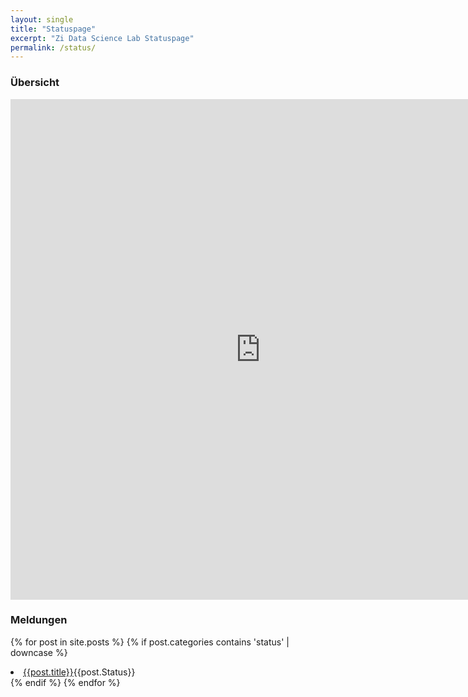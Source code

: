 ```yaml
---
layout: single
title: "Statuspage"
excerpt: "Zi Data Science Lab Statuspage"
permalink: /status/
---
```


### Übersicht

<iframe title="Stand der Impfkampagne nach Bundesländern" aria-label="Tabelle" id="datawrapper-chart-7bIKa" src="https://datawrapper.dwcdn.net/7bIKa/5/" scrolling="no" frameborder="0" style="border: none;" width="800" height="801"></iframe>


### Meldungen

{% for post in site.posts %}
{% if post.categories contains 'status' | downcase %}
<li>
<a href="{{post.url}}">{{post.title}}</a><span class="statusbadge">{{post.Status}}</span>
</li>
{% endif %}
{% endfor %}


